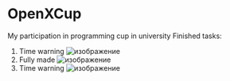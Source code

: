 # OpenXCup
My participation in programming cup in university
Finished tasks:
1. Time warning
![изображение](https://user-images.githubusercontent.com/58658954/164736314-dfc73aca-f41c-46be-8b4f-f741d3e2806c.png)
2. Fully made
![изображение](https://user-images.githubusercontent.com/58658954/164736624-3510474b-2fba-4664-80d3-5a1f29242054.png)
3. Time warning
![изображение](https://user-images.githubusercontent.com/58658954/164736682-9fa61657-081e-408a-8b80-6245a986b732.png)
